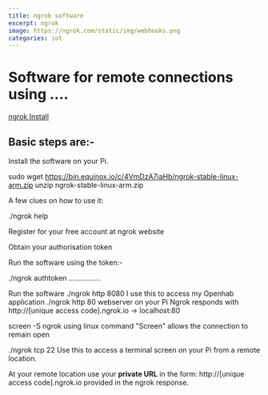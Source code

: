 ```yaml
---
title: ngrok software
excerpt: ngrok
image: https://ngrok.com/static/img/webhooks.png
categories: iot
---
```


# **Software for remote connections using ....**


[ngrok Install](https://ngrok.com/docs/2#getting-started)

## **Basic steps are:-**

Install the software on your Pi.

sudo wget https://bin.equinox.io/c/4VmDzA7iaHb/ngrok-stable-linux-arm.zip
 unzip ngrok-stable-linux-arm.zip

A few clues on how to use it: 

  ./ngrok help
  
Register for your free account at ngrok website

Obtain your authorisation token

Run the software using the token:- 

  ./ngrok authtoken ................

Run the software
  ./ngrok http 8080     I use this to access my Openhab application
  ./ngrok http 80        webserver on your Pi
Ngrok responds with http://[unique access code].ngrok.io -> localhost:80  
 
  screen -S ngrok        using linux command "Screen" allows the connection to remain open 
  
  ./ngrok tcp 22        Use this to access a terminal screen on your Pi from a remote location.
  
At your remote location use your **private URL** in the form: http://[unique access code].ngrok.io
provided in the ngrok response.   







